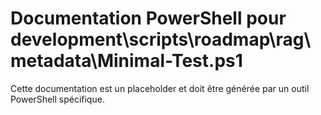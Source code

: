 # Documentation PowerShell pour development\scripts\roadmap\rag\metadata\Minimal-Test.ps1

Cette documentation est un placeholder et doit être générée par un outil PowerShell spécifique.

